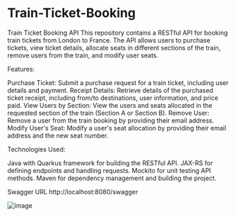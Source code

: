 # Train-Ticket-Booking
Train Ticket Booking API  This repository contains a RESTful API for booking train tickets from London to France. The API allows users to purchase tickets, view ticket details, allocate seats in different sections of the train, remove users from the train, and modify user seats.

Features:

Purchase Ticket: Submit a purchase request for a train ticket, including user details and payment.
Receipt Details: Retrieve details of the purchased ticket receipt, including from/to destinations, user information, and price paid.
View Users by Section: View the users and seats allocated in the requested section of the train (Section A or Section B).
Remove User: Remove a user from the train booking by providing their email address.
Modify User's Seat: Modify a user's seat allocation by providing their email address and the new seat number.


Technologies Used:

Java with Quarkus framework for building the RESTful API.
JAX-RS for defining endpoints and handling requests.
Mockito for unit testing API methods.
Maven for dependency management and building the project.

Swagger URL
http://localhost:8080/swagger

![image](https://github.com/RaghuRam77/Train-Ticket-Booking/assets/64365636/d2b39938-0502-4b06-b907-08157301a31b)







